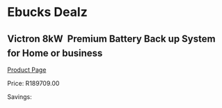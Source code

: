 
# Ebucks Dealz
## Victron 8kW  Premium Battery Back up System for Home or business
[Product Page](https://www.ebucks.com/web/shop/productSelected.do?prodId=1231054696&catId=854105660)

Price: R189709.00

Savings: 


	